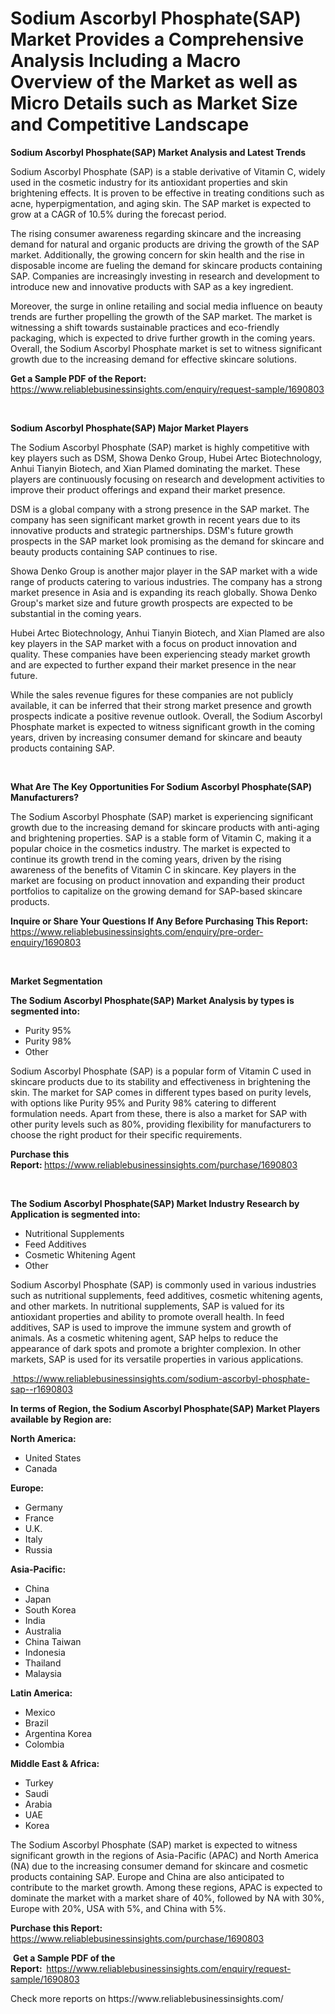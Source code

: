 <p><h1>Sodium Ascorbyl Phosphate(SAP) Market Provides a Comprehensive Analysis Including a Macro Overview of the Market as well as Micro Details such as Market Size and Competitive Landscape</h1></p><p><strong>Sodium Ascorbyl Phosphate(SAP) Market Analysis and Latest Trends</strong></p>
<p><p>Sodium Ascorbyl Phosphate (SAP) is a stable derivative of Vitamin C, widely used in the cosmetic industry for its antioxidant properties and skin brightening effects. It is proven to be effective in treating conditions such as acne, hyperpigmentation, and aging skin. The SAP market is expected to grow at a CAGR of 10.5% during the forecast period.</p><p>The rising consumer awareness regarding skincare and the increasing demand for natural and organic products are driving the growth of the SAP market. Additionally, the growing concern for skin health and the rise in disposable income are fueling the demand for skincare products containing SAP. Companies are increasingly investing in research and development to introduce new and innovative products with SAP as a key ingredient.</p><p>Moreover, the surge in online retailing and social media influence on beauty trends are further propelling the growth of the SAP market. The market is witnessing a shift towards sustainable practices and eco-friendly packaging, which is expected to drive further growth in the coming years. Overall, the Sodium Ascorbyl Phosphate market is set to witness significant growth due to the increasing demand for effective skincare solutions.</p></p>
<p><strong>Get a Sample PDF of the Report:&nbsp;</strong> <a href="https://www.reliablebusinessinsights.com/enquiry/request-sample/1690803">https://www.reliablebusinessinsights.com/enquiry/request-sample/1690803</a></p>
<p>&nbsp;</p>
<p><strong>Sodium Ascorbyl Phosphate(SAP) Major Market Players</strong></p>
<p><p>The Sodium Ascorbyl Phosphate (SAP) market is highly competitive with key players such as DSM, Showa Denko Group, Hubei Artec Biotechnology, Anhui Tianyin Biotech, and Xian Plamed dominating the market. These players are continuously focusing on research and development activities to improve their product offerings and expand their market presence.</p><p>DSM is a global company with a strong presence in the SAP market. The company has seen significant market growth in recent years due to its innovative products and strategic partnerships. DSM's future growth prospects in the SAP market look promising as the demand for skincare and beauty products containing SAP continues to rise.</p><p>Showa Denko Group is another major player in the SAP market with a wide range of products catering to various industries. The company has a strong market presence in Asia and is expanding its reach globally. Showa Denko Group's market size and future growth prospects are expected to be substantial in the coming years.</p><p>Hubei Artec Biotechnology, Anhui Tianyin Biotech, and Xian Plamed are also key players in the SAP market with a focus on product innovation and quality. These companies have been experiencing steady market growth and are expected to further expand their market presence in the near future.</p><p>While the sales revenue figures for these companies are not publicly available, it can be inferred that their strong market presence and growth prospects indicate a positive revenue outlook. Overall, the Sodium Ascorbyl Phosphate market is expected to witness significant growth in the coming years, driven by increasing consumer demand for skincare and beauty products containing SAP.</p></p>
<p>&nbsp;</p>
<p><strong>What Are The Key Opportunities For Sodium Ascorbyl Phosphate(SAP) Manufacturers?</strong></p>
<p><p>The Sodium Ascorbyl Phosphate (SAP) market is experiencing significant growth due to the increasing demand for skincare products with anti-aging and brightening properties. SAP is a stable form of Vitamin C, making it a popular choice in the cosmetics industry. The market is expected to continue its growth trend in the coming years, driven by the rising awareness of the benefits of Vitamin C in skincare. Key players in the market are focusing on product innovation and expanding their product portfolios to capitalize on the growing demand for SAP-based skincare products.</p></p>
<p><strong>Inquire or Share Your Questions If Any Before Purchasing This Report:</strong> <a href="https://www.reliablebusinessinsights.com/enquiry/pre-order-enquiry/1690803">https://www.reliablebusinessinsights.com/enquiry/pre-order-enquiry/1690803</a></p>
<p>&nbsp;</p>
<p><strong>Market Segmentation</strong></p>
<p><strong>The Sodium Ascorbyl Phosphate(SAP) Market Analysis by types is segmented into:</strong></p>
<p><ul><li>Purity 95%</li><li>Purity 98%</li><li>Other</li></ul></p>
<p><p>Sodium Ascorbyl Phosphate (SAP) is a popular form of Vitamin C used in skincare products due to its stability and effectiveness in brightening the skin. The market for SAP comes in different types based on purity levels, with options like Purity 95% and Purity 98% catering to different formulation needs. Apart from these, there is also a market for SAP with other purity levels such as 80%, providing flexibility for manufacturers to choose the right product for their specific requirements.</p></p>
<p><strong>Purchase this Report:&nbsp;</strong><a href="https://www.reliablebusinessinsights.com/purchase/1690803">https://www.reliablebusinessinsights.com/purchase/1690803</a></p>
<p>&nbsp;</p>
<p><strong>The Sodium Ascorbyl Phosphate(SAP) Market Industry Research by Application is segmented into:</strong></p>
<p><ul><li>Nutritional Supplements</li><li>Feed Additives</li><li>Cosmetic Whitening Agent</li><li>Other</li></ul></p>
<p><p>Sodium Ascorbyl Phosphate (SAP) is commonly used in various industries such as nutritional supplements, feed additives, cosmetic whitening agents, and other markets. In nutritional supplements, SAP is valued for its antioxidant properties and ability to promote overall health. In feed additives, SAP is used to improve the immune system and growth of animals. As a cosmetic whitening agent, SAP helps to reduce the appearance of dark spots and promote a brighter complexion. In other markets, SAP is used for its versatile properties in various applications.</p></p>
<p><a href="https://www.reliablebusinessinsights.com/sodium-ascorbyl-phosphate-sap--r1690803">&nbsp;https://www.reliablebusinessinsights.com/sodium-ascorbyl-phosphate-sap--r1690803</a></p>
<p><strong>In terms of Region, the Sodium Ascorbyl Phosphate(SAP) Market Players available by Region are:</strong></p>
<p>
    <p> <strong> North America: </strong>
        <ul>
            <li>United States</li>
            <li>Canada</li>
        </ul>
        </p> 
    <p> <strong> Europe: </strong>
        <ul>
            <li>Germany</li>
            <li>France</li>
            <li>U.K.</li>
            <li>Italy</li>
            <li>Russia</li>
        </ul>
        </p> 
    <p> <strong> Asia-Pacific: </strong>
        <ul>
            <li>China</li>
            <li>Japan</li>
            <li>South Korea</li>
            <li>India</li>
            <li>Australia</li>
            <li>China Taiwan</li>
            <li>Indonesia</li>
            <li>Thailand</li>
            <li>Malaysia</li>
        </ul>
        </p> 
    <p> <strong> Latin America: </strong>
        <ul>
            <li>Mexico</li>
            <li>Brazil</li>
            <li>Argentina Korea</li>
            <li>Colombia</li>
        </ul>
        </p> 
    <p> <strong> Middle East & Africa: </strong>
        <ul>
            <li>Turkey</li>
            <li>Saudi</li>
            <li>Arabia</li>
            <li>UAE</li>
            <li>Korea</li>
        </ul>
    </p>
    </p>
<p><p>The Sodium Ascorbyl Phosphate (SAP) market is expected to witness significant growth in the regions of Asia-Pacific (APAC) and North America (NA) due to the increasing consumer demand for skincare and cosmetic products containing SAP. Europe and China are also anticipated to contribute to the market growth. Among these regions, APAC is expected to dominate the market with a market share of 40%, followed by NA with 30%, Europe with 20%, USA with 5%, and China with 5%.</p></p>
<p><strong>Purchase this Report: </strong><a href="https://www.reliablebusinessinsights.com/purchase/1690803">https://www.reliablebusinessinsights.com/purchase/1690803</a></p>
<p>&nbsp;<strong>Get a Sample PDF of the Report:&nbsp;&nbsp;</strong><a href="https://www.reliablebusinessinsights.com/enquiry/request-sample/1690803">https://www.reliablebusinessinsights.com/enquiry/request-sample/1690803</a></p>
<p><strong></strong></p>
<p>Check more reports on https://www.reliablebusinessinsights.com/</p>